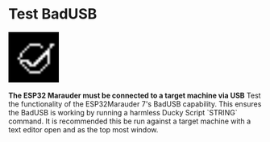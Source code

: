 # Test BadUSB
<p align="left">
  <img alt="ESP32 WROOM-32U" src="https://github.com/justcallmekoko/ESP32Marauder/blob/master/pictures/icons/test_bad_usb.bmp?raw=true" width="100">
</p>
<b>The ESP32 Marauder must be connected to a target machine via USB</b>  
Test the functionality of the ESP32Marauder 7's BadUSB capability. This ensures the BadUSB is working by running a harmless Ducky Script `STRING` command.  
It is recommended this be run against a target machine with a text editor open and as the top most window.